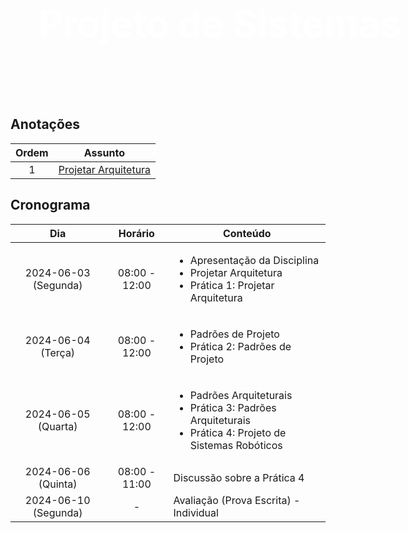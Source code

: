 <div style="padding: 35px; color: white; margin: 10px; text-align: left;display: fill; border-radius: 10px; overflow: hidden; background-image:url(https://t4.ftcdn.net/jpg/03/26/12/23/360_F_326122335_RKvTXMb4RYkIzk94ZoPjkZQe2CUOVnen.jpg); width: 600px; height: 205px">
    <h1 style="font-size: 60px">Projeto de Sistemas</h1>
</div>

## Anotações

| Ordem | Assunto |
| :---: | --- |
| 1 | [Projetar Arquitetura](1_projetar_arquitetura.md) |

## Cronograma

| Dia | Horário | Conteúdo |
| :---: | :---: | --- |
| 2024-06-03 (Segunda) | 08:00 - 12:00 | <ul><li>Apresentação da Disciplina</li><li>Projetar Arquitetura</li><li>Prática 1: Projetar Arquitetura</li></ul> |
| 2024-06-04 (Terça) | 08:00 - 12:00 | <ul><li>Padrões de Projeto</li><li>Prática 2: Padrões de Projeto</li></ul> |
| 2024-06-05 (Quarta) | 08:00 - 12:00 | <ul><li>Padrões Arquiteturais</li><li>Prática 3: Padrões Arquiteturais</li><li>Prática 4: Projeto de Sistemas Robóticos</li></ul> |
| 2024-06-06 (Quinta) | 08:00 - 11:00 | Discussão sobre a Prática 4 |
| 2024-06-10 (Segunda) | - | Avaliação (Prova Escrita) - Individual |
